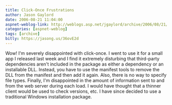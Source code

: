 ```yaml
---
title: Click-Once Frustrations
author: Jason Gaylord
date: 2006-08-21 11:04:00
aspnet-weblog-link: http://weblogs.asp.net/jgaylord/archive/2006/08/21/Click_2D00_Once-Frustrations.aspx
categories: [aspnet-weblog]
tags: [archive]
bitly: https://jasong.us/36ovE2d
---
```


Wow! I'm severely disappointed with click-once. I went to use it for a small app I released last week and I find it extremely disturbing that third-party dependencies aren't included in the package as either a dependency or an installable DLL. Instead, you have to use the manifest tools to remove the DLL from the manifest and then add it again. Also, there is no way to specify file types. Finally, I'm disappointed in the amount of information sent to and from the web server during each load. I would have thought that a thinner client would be used to check versions, etc. I have since decided to use a traditional Windows installation package.